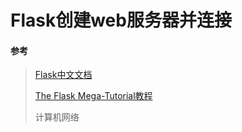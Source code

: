 # Flask创建web服务器并连接

#### 参考

> [Flask中文文档](https://dormousehole.readthedocs.io/en/latest/)
>
> [The Flask Mega-Tutorial教程](https://github.com/luhuisicnu/The-Flask-Mega-Tutorial-zh)
>
> 计算机网络

